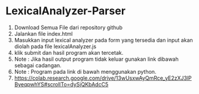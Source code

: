 # LexicalAnalyzer-Parser
1. Download Semua File dari repository github
2. Jalankan file index.html
3. Masukkan input lexical analyzer pada form yang tersedia dan input akan diolah pada file lexicalAnalyzer.js
4. klik submit dan hasil program akan tercetak.
5. Note : Jika hasil output program tidak keluar gunakan link dibawah sebagai cadangan.
6. Note : Program pada link di bawah menggunakan python.
7. https://colab.research.google.com/drive/13wUsxwAyQmRce_yE2zXJ3lPByeqpwhYS#scrollTo=dySjQKbAdcC5
